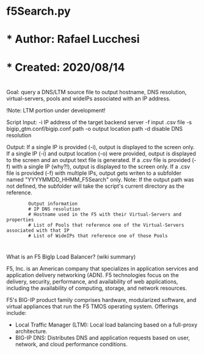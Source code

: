 # f5Search.py
# * Author:    Rafael Lucchesi
# * Created:   2020/08/14
# 

Goal: query a DNS/LTM source file to output hostname, DNS resolution, virtual-servers, pools and wideIPs associated with an IP address.

!Note: LTM portion under development!

Script Input: -i IP address of the target backend server
		 		-f input .csv file
				-s bigip_gtm.conf/bigip.conf path
				-o output location path
				-d disable DNS resolution

Output: 	If a single IP is provided (-i), output is displayed to the screen only.
			If a single IP (-i) and output location (-o) were provided, output is displayed to the screen and an output text file is generated.
			If a .csv file is provided (-f) with a single IP (why?!), output is displayed to the screen only.
			If a .csv file is provided (-f) with multiple IPs, output gets writen to a subfolder named "YYYYMMDD_HHMM_F5Search" only.
				Note: If the output path was not defined, the subfolder will take the script's current directory as the reference.

			Output information
			# IP DNS resolution
			# Hostname used in the F5 with their Virtual-Servers and properties
			# List of Pools that reference one of the Virtual-Servers associated with that IP
			# List of WideIPs that reference one of those Pools

#

What is an F5 BigIp Load Balancer? (wiki summary)

F5, Inc. is an American company that specializes in application services and application delivery networking (ADN). F5 technologies focus on the delivery, security, performance, and availability of web applications, including the availability of computing, storage, and network resources.

F5's BIG-IP product family comprises hardware, modularized software, and virtual appliances that run the F5 TMOS operating system. Offerings include:
* Local Traffic Manager (LTM): Local load balancing based on a full-proxy architecture.
* BIG-IP DNS: Distributes DNS and application requests based on user, network, and cloud performance conditions.

